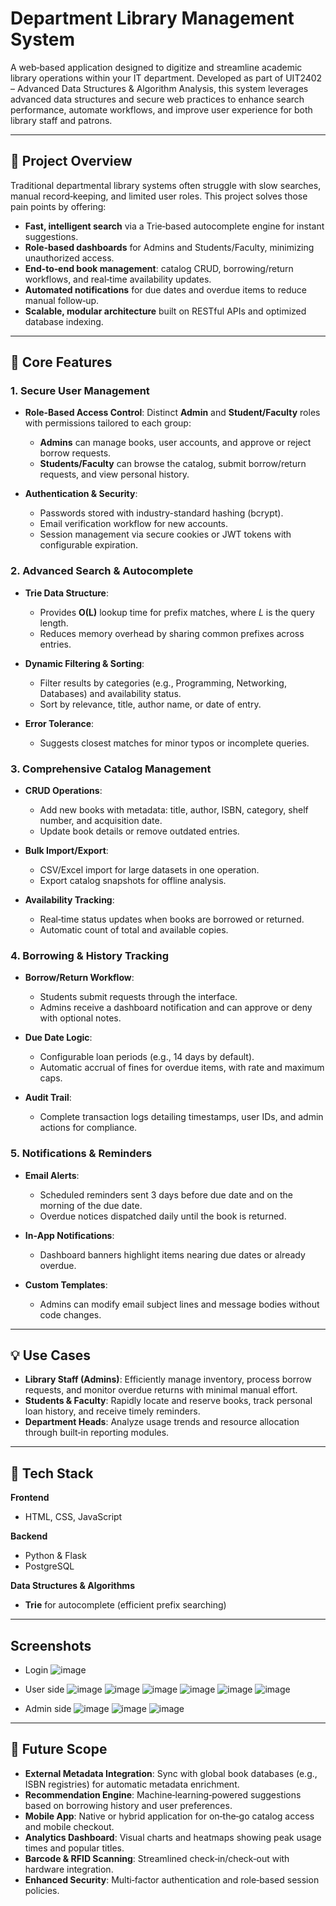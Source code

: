 # Department Library Management System

A web‑based application designed to digitize and streamline academic library operations within your IT department. Developed as part of UIT2402 – Advanced Data Structures & Algorithm Analysis, this system leverages advanced data structures and secure web practices to enhance search performance, automate workflows, and improve user experience for both library staff and patrons.

---

## 🚀 Project Overview

Traditional departmental library systems often struggle with slow searches, manual record‑keeping, and limited user roles. This project solves those pain points by offering:

* **Fast, intelligent search** via a Trie‑based autocomplete engine for instant suggestions.
* **Role‑based dashboards** for Admins and Students/Faculty, minimizing unauthorized access.
* **End‑to‑end book management**: catalog CRUD, borrowing/return workflows, and real‑time availability updates.
* **Automated notifications** for due dates and overdue items to reduce manual follow‑up.
* **Scalable, modular architecture** built on RESTful APIs and optimized database indexing.

---

## 🎯 Core Features

### 1. Secure User Management

* **Role-Based Access Control**: Distinct **Admin** and **Student/Faculty** roles with permissions tailored to each group:

  * **Admins** can manage books, user accounts, and approve or reject borrow requests.
  * **Students/Faculty** can browse the catalog, submit borrow/return requests, and view personal history.
* **Authentication & Security**:

  * Passwords stored with industry-standard hashing (bcrypt).
  * Email verification workflow for new accounts.
  * Session management via secure cookies or JWT tokens with configurable expiration.

### 2. Advanced Search & Autocomplete

* **Trie Data Structure**:

  * Provides **O(L)** lookup time for prefix matches, where *L* is the query length.
  * Reduces memory overhead by sharing common prefixes across entries.
* **Dynamic Filtering & Sorting**:

  * Filter results by categories (e.g., Programming, Networking, Databases) and availability status.
  * Sort by relevance, title, author name, or date of entry.
* **Error Tolerance**:

  * Suggests closest matches for minor typos or incomplete queries.

### 3. Comprehensive Catalog Management

* **CRUD Operations**:

  * Add new books with metadata: title, author, ISBN, category, shelf number, and acquisition date.
  * Update book details or remove outdated entries.
* **Bulk Import/Export**:

  * CSV/Excel import for large datasets in one operation.
  * Export catalog snapshots for offline analysis.
* **Availability Tracking**:

  * Real‑time status updates when books are borrowed or returned.
  * Automatic count of total and available copies.

### 4. Borrowing & History Tracking

* **Borrow/Return Workflow**:

  * Students submit requests through the interface.
  * Admins receive a dashboard notification and can approve or deny with optional notes.
* **Due Date Logic**:

  * Configurable loan periods (e.g., 14 days by default).
  * Automatic accrual of fines for overdue items, with rate and maximum caps.
* **Audit Trail**:

  * Complete transaction logs detailing timestamps, user IDs, and admin actions for compliance.

### 5. Notifications & Reminders

* **Email Alerts**:

  * Scheduled reminders sent 3 days before due date and on the morning of the due date.
  * Overdue notices dispatched daily until the book is returned.
* **In‑App Notifications**:

  * Dashboard banners highlight items nearing due dates or already overdue.
* **Custom Templates**:

  * Admins can modify email subject lines and message bodies without code changes.

---

## 💡 Use Cases

* **Library Staff (Admins)**: Efficiently manage inventory, process borrow requests, and monitor overdue returns with minimal manual effort.
* **Students & Faculty**: Rapidly locate and reserve books, track personal loan history, and receive timely reminders.
* **Department Heads**: Analyze usage trends and resource allocation through built‑in reporting modules.

---

## 🧱 Tech Stack

**Frontend**

* HTML, CSS, JavaScript
  
**Backend**

* Python & Flask
* PostgreSQL

**Data Structures & Algorithms**

* **Trie** for autocomplete (efficient prefix searching)

---

## Screenshots

* Login
![image](https://github.com/user-attachments/assets/96501eba-2e05-4b84-ac27-6b8737e577a7)

* User side
![image](https://github.com/user-attachments/assets/8927cee5-50f8-43ed-938c-17b057957107)
![image](https://github.com/user-attachments/assets/17e0ec38-93ed-4b86-ae23-1e6def2f390b)
![image](https://github.com/user-attachments/assets/8b10b4ec-2c86-48ed-9416-2a03a943f38f)
![image](https://github.com/user-attachments/assets/cd2e6af0-902c-493b-8743-9d66cdc79893)
![image](https://github.com/user-attachments/assets/82239e68-9723-4725-afc1-cb0c60c85b25)
![image](https://github.com/user-attachments/assets/0a16963c-eea1-4d0f-a496-7c4da6f7cfde)

* Admin side
![image](https://github.com/user-attachments/assets/787d3c07-8096-4e30-a299-7db9160f0916)
![image](https://github.com/user-attachments/assets/db8702ec-ca91-423c-b2fd-05d14295b9e6)
![image](https://github.com/user-attachments/assets/058e80d2-bbc9-49cc-b522-1907dc11b3f7)

---

## 🔮 Future Scope

* **External Metadata Integration**: Sync with global book databases (e.g., ISBN registries) for automatic metadata enrichment.
* **Recommendation Engine**: Machine‑learning‑powered suggestions based on borrowing history and user preferences.
* **Mobile App**: Native or hybrid application for on‑the‑go catalog access and mobile checkout.
* **Analytics Dashboard**: Visual charts and heatmaps showing peak usage times and popular titles.
* **Barcode & RFID Scanning**: Streamlined check‑in/check‑out with hardware integration.
* **Enhanced Security**: Multi‑factor authentication and role‑based session policies.

